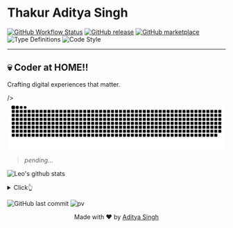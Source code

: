 # Thakur Aditya Singh

[![GitHub Workflow Status](https://img.shields.io/github/actions/workflow/status/platane/platane/main.yml?label=action&style=for-the-badge)](https://github.com/Platane/Platane/actions/workflows/main.yml)
[![GitHub release](https://img.shields.io/github/release/platane/snk.svg?style=for-the-badge)](https://github.com/platane/snk/releases/latest)
[![GitHub marketplace](https://img.shields.io/badge/marketplace-snake-blue?logo=github&style=for-the-badge)](https://github.com/marketplace/actions/generate-snake-game-from-github-contribution-grid)
![Type Definitions](https://img.shields.io/npm/types/typescript?style=for-the-badge)
![Code Style](https://img.shields.io/badge/code_style-prettier-ff69b4.svg?style=for-the-badge)

---

## 💀 Coder at HOME!!



Crafting digital experiences that matter.

<picture>
  <source
    media="(prefers-color-scheme: dark)"
    srcset="https://raw.githubusercontent.com/platane/snk/output/github-user-contribution (1).svg"
   
  />
  <source
    media="(prefers-color-scheme: light)"
    srcset="https://raw.githubusercontent.com/platane/snk/output/  github-user-contribution (2).svg"
  />
  <img
    alt="GitHub contribution grid snake animation"
    src="https://raw.githubusercontent.com/platane/snk/output/github-contribution-grid-snake.svg"
  />
</picture>

> *pending...*

![Leo's github stats](https://github-readme-stats.vercel.app/api?username=mopig&show_icons=true&theme=dracula&hide=stars,issues)

<details>
  <summary>Click👆</summary>
  <pre>
  🤷‍♂️
  </pre>
</details>


![GitHub last commit](https://img.shields.io/github/last-commit/mopig/mopig)
![pv](https://pageview.vercel.app/?github_user=mopig)





<p align="center">
  Made with ❤️ by <a href="https://github.com/Thakuraditya1512">Aditya Singh</a>
</p>

